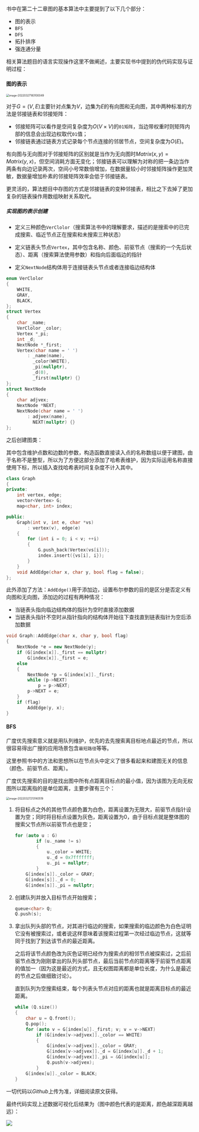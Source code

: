 书中在第二十二章图的基本算法中主要提到了以下几个部分：

- 图的表示
- `BFS`
- `DFS`
- 拓扑排序
- 强连通分量

相关算法题目的语言实现操作这里不做阐述，主要实现书中提到的伪代码实现与证明过程：

#### 图的表示

<img src="C:\Users\SSW\AppData\Roaming\Typora\typora-user-images\image-20220327183100049.png" alt="image-20220327183100049" style="zoom:50%;" />

对于$G=(V,E)$主要针对点集为$V$，边集为$E$的有向图和无向图，其中两种标准的方法是邻接链表和邻接矩阵：

- 邻接矩阵可以看作是空间复杂度为$O(V\times V)$的`01矩阵`，当边带权重时则矩阵内部的信息会出现边权取代`01`值；
- 邻接链表通过链表方式记录每个节点连接的邻居节点，空间复杂度为$O(E)$。

有向图与无向图对于邻接矩阵的区别就是当作为无向图时$Matrix(x,y)=Matrix(y,x)$，但空间消耗方面无变化；邻接链表可以理解为对称的把一条边当作两条有向边记录两次，空间小号常数倍增加，在数据量较小时邻接矩阵操作更加灵敏，数据量增加朴素的邻接矩阵效率会低于邻接链表。

更灵活的，算法题目中存图的方式是邻接链表的变种邻接表，相比之下去掉了更加复杂的链表操作用数组映射关系取代。

##### 实现图的表示创建

- 定义三种颜色`VerClolor`（搜索算法书中的理解要求，描述的是搜索中的已完成搜索、临近节点正在搜索和未搜索三种状态）

- 定义链表头节点`Vertex`，其中包含名称、颜色、前驱节点（搜索的一个先后状态）、距离（搜索算法使用参数）和指向后面临边的指针
- 定义`NextNode`结构体用于连接链表头节点或者连接临边结构体

```cpp
enum VerClolor
{
    WHITE,
    GRAY,
    BLACK,
};
struct Vertex
{
    char _name;
    VerClolor _color;
    Vertex *_pi;
    int _d;
    NextNode *_first;
    Vertex(char name = ' ')
        : _name(name),
          _color(WHITE),
          _pi(nullptr),
          _d(0),
          _first(nullptr) {}
};
struct NextNode
{
    char adjvex;
    NextNode *NEXT;
    NextNode(char name = ' ')
        : adjvex(name),
          NEXT(nullptr) {}
};
```

之后创建图类：

其中包含维护点数和边数的参数，构造函数直接读入点的名称数组以便于建图，由于名称不是整型，所以为了方便这部分添加了哈希表维护，因为实际运用名称直接使用下标，所以插入查找哈希表时间复杂度不计入其中。

```cpp
class Graph
{
private:
    int vertex, edge;
    vector<Vertex> G;
    map<char, int> index;

public:
    Graph(int v, int e, char *vs)
        : vertex(v), edge(e)
    {
        for (int i = 0; i < v; ++i)
        {
            G.push_back(Vertex(vs[i]));
            index.insert({vs[i], i});
        }
    }
    void AddEdge(char x, char y, bool flag = false);
};
```

此外添加了方法：`AddEdge()`用于添加边，设置布尔参数的目的是区分是否定义有向图和无向图，添加边的过程有两种情况：

- 当链表头指向临边结构体的指针为空时直接添加数据
- 当链表头指针不空时从指针指向的结构体开始往下查找直到链表指针为空后添加数据

```cpp
void Graph::AddEdge(char x, char y, bool flag)
{
    NextNode *e = new NextNode(y);
    if (G[index[x]]._first == nullptr)
        G[index[x]]._first = e;
    else
    {
        NextNode *p = G[index[x]]._first;
        while (p->NEXT)
            p = p->NEXT;
        p->NEXT = e;
    }
    if (flag)
        AddEdge(y, x);
}
```

#### BFS

广度优先搜索意义就是用队列维护，优先的去先搜索离目标地点最近的节点，所以很容易得出广搜的应用场景包含`最短路径`等等。

这里参照书中的方法和思想所以在节点头中定义了很多看起来和建图无关的信息（颜色、前驱节点、距离）。

广度优先搜索的目的是找出图中所有点距离目标点的最小值，因为该图为无向无权图所以距离指的是单位距离，主要步骤有三个：

<img src="C:\Users\SSW\AppData\Roaming\Typora\typora-user-images\image-20220327213140519.png" alt="image-20220327213140519" style="zoom:50%;" />

1. 将目标点之外的其他节点颜色置为白色，距离设置为无限大，前驱节点指针设置为空；同时将目标点设置为灰色，距离设置为0，由于目标点就是整体图的搜索父节点所以前驱节点也是空；

   ```cpp
   for (auto u : G)
           if (u._name != s)
           {
               u._color = WHITE;
               u._d = 0x7fffffff;
               u._pi = nullptr;
           }
       G[index[s]]._color = GRAY;
       G[index[s]]._d = 0;
       G[index[s]]._pi = nullptr;
   ```

2. 创建队列并放入目标节点开始搜索；

   ```cpp
   queue<char> Q;
   Q.push(s);
   ```

3. 拿出队列头部的节点，对其进行临边的搜索，如果搜索的临边颜色为白色证明它没有被搜索过，或者说这样意味着该搜索过程第一次经过临边节点，这就等同于找到了到达该节点的最近距离。

   之后将该节点颜色改为灰色证明已经作为搜索点的相邻节点被探索过，之后前驱节点改为刚刚拿出的队列头部节点，最后当前节点的距离等于前驱节点距离的值加一（因为这是最近的方式，且无权图距离都是单位长度，为什么是最近的节点之后做细致讨论）。

   直到队列为空搜索结束，每个列表头节点对应的距离也就是距离目标点的最近距离。

   ```cpp
   while (Q.size())
   {
       char u = Q.front();
       Q.pop();
       for (auto v = G[index[u]]._first; v; v = v->NEXT)
           if (G[index[v->adjvex]]._color == WHITE)
           {
               G[index[v->adjvex]]._color = GRAY;
               G[index[v->adjvex]]._d = G[index[u]]._d + 1;
               G[index[v->adjvex]]._pi = &G[index[u]];
               Q.push(v->adjvex);
           }
       G[index[u]]._color = BLACK;
   }
   ```

一切代码以$Github$上传为准，详细阅读原文获得。

最终代码实现上述数据可视化后结果为（图中颜色代表的是距离，颜色越深距离越远）：

![](E:\2022\IA\22.BasicGraph\test.png)





